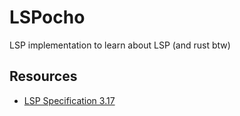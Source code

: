 # LSPocho

LSP implementation to learn about LSP (and rust btw)

## Resources

- [LSP Specification 3.17](https://microsoft.github.io/language-server-protocol/specifications/lsp/3.17/specification/)
